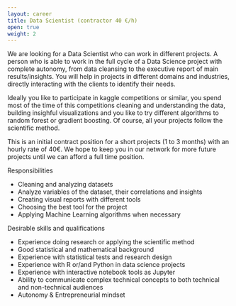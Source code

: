```yaml
---
layout: career
title: Data Scientist (contractor 40 €/h)
open: true
weight: 2
---
```


We are looking for a Data Scientist who can work in different projects. A person who is able to work in the full cycle of a Data Science project with complete autonomy, from data cleansing to the executive report of main results/insights. You will help in projects in different domains and industries, directly interacting with the clients to identify their needs.
 
Ideally you like to participate in kaggle competitions or similar, you spend most of the time of this competitions cleaning and understanding the data, building insighful visualizations and you like to try different algorithms to random forest or gradient boosting. Of course, all your projects follow the scientific method.

This is an initial contract position for a short projects (1 to 3 months) with an hourly rate of 40€. We hope to keep you in our network for more future projects until we can afford a full time position.

Responsibilities
* Cleaning and analyzing datasets
* Analyze variables of the dataset, their correlations and insights
* Creating visual reports with different tools
* Choosing the best tool for the project
* Applying Machine Learning algorithms when necessary

Desirable skills and qualifications
* Experience doing research or applying the scientific method
* Good statistical and mathematical background
* Experience with statistical tests and research design
* Experience with R or/and Python in data science projects
* Experience with interactive notebook tools as Jupyter
* Ability to communicate complex technical concepts to both technical and non-technical audiences 
* Autonomy & Entrepreneurial mindset
